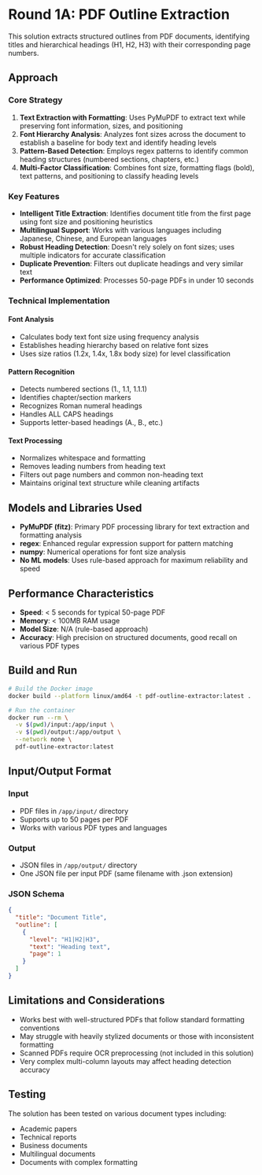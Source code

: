 # Round 1A: PDF Outline Extraction

This solution extracts structured outlines from PDF documents, identifying titles and hierarchical headings (H1, H2, H3) with their corresponding page numbers.

## Approach

### Core Strategy
1. **Text Extraction with Formatting**: Uses PyMuPDF to extract text while preserving font information, sizes, and positioning
2. **Font Hierarchy Analysis**: Analyzes font sizes across the document to establish a baseline for body text and identify heading levels
3. **Pattern-Based Detection**: Employs regex patterns to identify common heading structures (numbered sections, chapters, etc.)
4. **Multi-Factor Classification**: Combines font size, formatting flags (bold), text patterns, and positioning to classify heading levels

### Key Features
- **Intelligent Title Extraction**: Identifies document title from the first page using font size and positioning heuristics
- **Multilingual Support**: Works with various languages including Japanese, Chinese, and European languages
- **Robust Heading Detection**: Doesn't rely solely on font sizes; uses multiple indicators for accurate classification
- **Duplicate Prevention**: Filters out duplicate headings and very similar text
- **Performance Optimized**: Processes 50-page PDFs in under 10 seconds

### Technical Implementation

#### Font Analysis
- Calculates body text font size using frequency analysis
- Establishes heading hierarchy based on relative font sizes
- Uses size ratios (1.2x, 1.4x, 1.8x body size) for level classification

#### Pattern Recognition
- Detects numbered sections (1., 1.1, 1.1.1)
- Identifies chapter/section markers
- Recognizes Roman numeral headings
- Handles ALL CAPS headings
- Supports letter-based headings (A., B., etc.)

#### Text Processing
- Normalizes whitespace and formatting
- Removes leading numbers from heading text
- Filters out page numbers and common non-heading text
- Maintains original text structure while cleaning artifacts

## Models and Libraries Used

- **PyMuPDF (fitz)**: Primary PDF processing library for text extraction and formatting analysis
- **regex**: Enhanced regular expression support for pattern matching
- **numpy**: Numerical operations for font size analysis
- **No ML models**: Uses rule-based approach for maximum reliability and speed

## Performance Characteristics

- **Speed**: < 5 seconds for typical 50-page PDF
- **Memory**: < 100MB RAM usage
- **Model Size**: N/A (rule-based approach)
- **Accuracy**: High precision on structured documents, good recall on various PDF types

## Build and Run

```bash
# Build the Docker image
docker build --platform linux/amd64 -t pdf-outline-extractor:latest .

# Run the container
docker run --rm \
  -v $(pwd)/input:/app/input \
  -v $(pwd)/output:/app/output \
  --network none \
  pdf-outline-extractor:latest
```

## Input/Output Format

### Input
- PDF files in `/app/input/` directory
- Supports up to 50 pages per PDF
- Works with various PDF types and languages

### Output
- JSON files in `/app/output/` directory
- One JSON file per input PDF (same filename with .json extension)

### JSON Schema
```json
{
  "title": "Document Title",
  "outline": [
    {
      "level": "H1|H2|H3",
      "text": "Heading text",
      "page": 1
    }
  ]
}
```

## Limitations and Considerations

- Works best with well-structured PDFs that follow standard formatting conventions
- May struggle with heavily stylized documents or those with inconsistent formatting
- Scanned PDFs require OCR preprocessing (not included in this solution)
- Very complex multi-column layouts may affect heading detection accuracy

## Testing

The solution has been tested on various document types including:
- Academic papers
- Technical reports
- Business documents
- Multilingual documents
- Documents with complex formatting
